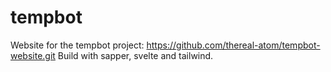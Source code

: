 # tempbot 

Website for the tempbot project: https://github.com/thereal-atom/tempbot-website.git
Build with sapper, svelte and tailwind.

